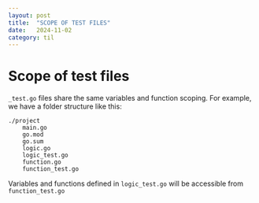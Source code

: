 ```yaml
---
layout: post
title:  "SCOPE OF TEST FILES"
date:   2024-11-02
category: til
---
```

# Scope of test files

`_test.go` files share the same variables and function scoping. For example, we have a folder structure like this:
```
./project
    main.go
    go.mod
    go.sum
    logic.go
    logic_test.go
    function.go
    function_test.go
```

Variables and functions defined in `logic_test.go` will be accessible from `function_test.go`
